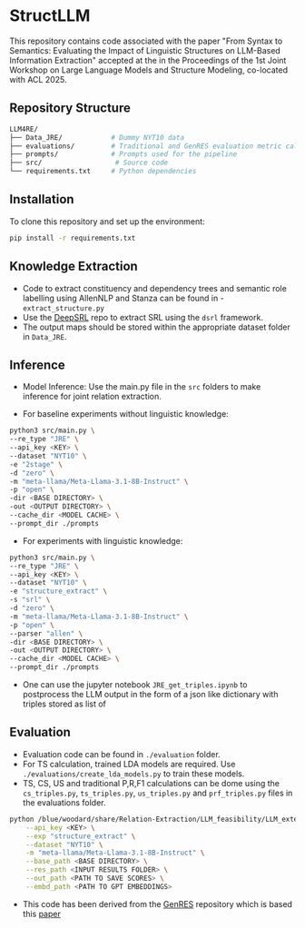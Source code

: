 # StructLLM

This repository contains code associated with the paper "From Syntax to Semantics: Evaluating the Impact of Linguistic Structures on LLM-Based Information Extraction" accepted at the in the Proceedings of the 1st Joint Workshop on Large Language Models and Structure Modeling, co-located with ACL 2025.

## Repository Structure
```bash
LLM4RE/
├── Data_JRE/            # Dummy NYT10 data 
├── evaluations/         # Traditional and GenRES evaluation metric calculation
├── prompts/             # Prompts used for the pipeline
├── src/                  # Source code
└── requirements.txt     # Python dependencies
```

## Installation
To clone this repository and set up the environment:

```bash
pip install -r requirements.txt
```

## Knowledge Extraction

- Code to extract constituency and dependency trees and semantic role labelling using AllenNLP and Stanza can be found in - `extract_structure.py` 
- Use the [DeepSRL](https://github.com/luheng/deep_srl) repo to extract SRL using the `dsrl` framework. 
- The output maps should be stored within the appropriate dataset folder in `Data_JRE`.


## Inference
- Model Inference: Use the main.py file in the `src` folders to make inference for joint relation extraction.

- For baseline experiments without linguistic knowledge:
```bash
python3 src/main.py \
--re_type "JRE" \
--api_key <KEY> \
--dataset "NYT10" \
-e "2stage" \
-d "zero" \
-m "meta-llama/Meta-Llama-3.1-8B-Instruct" \
-p "open" \
-dir <BASE DIRECTORY> \
-out <OUTPUT DIRECTORY> \
--cache_dir <MODEL CACHE> \
--prompt_dir ./prompts
```

- For experiments with linguistic knowledge:
```bash
python3 src/main.py \
--re_type "JRE" \
--api_key <KEY> \
--dataset "NYT10" \
-e "structure_extract" \
-s "srl" \
-d "zero" \
-m "meta-llama/Meta-Llama-3.1-8B-Instruct" \
-p "open" \
--parser "allen" \
-dir <BASE DIRECTORY> \
-out <OUTPUT DIRECTORY> \
--cache_dir <MODEL CACHE> \
--prompt_dir ./prompts
```
- One can use the jupyter notebook `JRE_get_triples.ipynb` to postprocess the LLM output in the form of a json like dictionary with triples stored as list of

## Evaluation
- Evaluation code can be found in `./evaluation` folder.
- For TS calculation, trained LDA models are required. Use `./evaluations/create_lda_models.py` to train these models.
- TS, CS, US and traditional P,R,F1 calculations can be dome using the `cs_triples.py`, `ts_triples.py`, `us_triples.py` and `prf_triples.py` files in the evaluations folder.
```bash
python /blue/woodard/share/Relation-Extraction/LLM_feasibility/LLM_extended/evaluations/${metric}_triples.py \
    --api_key <KEY> \
    --exp "structure_extract" \
    --dataset "NYT10" \
    -m "meta-llama/Meta-Llama-3.1-8B-Instruct" \
    --base_path <BASE DIRECTORY> \
    --res_path <INPUT RESULTS FOLDER> \
    --out_path <PATH TO SAVE SCORES> \
    --embd_path <PATH TO GPT EMBEDDINGS>
```
- This code has been derived from the [GenRES](https://github.com/pat-jj/GenRES) repository which is based this [paper](https://aclanthology.org/2024.naacl-long.155/)

